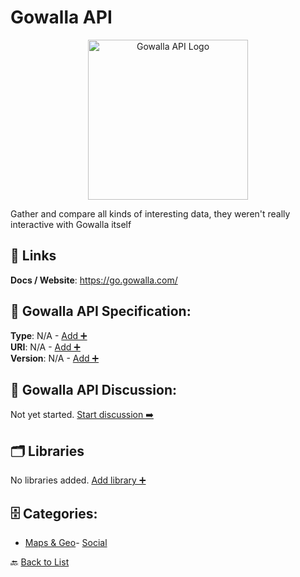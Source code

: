 # Gowalla API
<p align="center">
    <img width="256" src="https://raw.githubusercontent.com/apis-list/apis-list/main/apis/gowalla-api/logo_256x256.png" alt="Gowalla API Logo"/>
</p>
Gather and compare all kinds of interesting data, they weren't really interactive with Gowalla itself

##  🔗 Links
**Docs / Website**: https://go.gowalla.com/

## 🧬 Gowalla API Specification:
**Type**: N/A - [Add ➕](https://github.com/apis-list/apis-list/edit/main/apis/gowalla-api/gowalla-api.yaml)  
**URI**: N/A - [Add ➕](https://github.com/apis-list/apis-list/edit/main/apis/gowalla-api/gowalla-api.yaml)  
**Version**: N/A - [Add ➕](https://github.com/apis-list/apis-list/edit/main/apis/gowalla-api/gowalla-api.yaml)

## 💬 Gowalla API Discussion:
Not yet started. [Start discussion ➡️](https://github.com/apis-list/apis-list/discussions/new)

## 🗂️ Libraries

No libraries added. [Add library ➕](https://github.com/apis-list/apis-list/edit/main/apis/gowalla-api/gowalla-api.yaml)    


## 🗄️ Categories:
- [Maps & Geo](https://github.com/apis-list/apis-list#maps--geo-)- [Social](https://github.com/apis-list/apis-list#social-)

🔙  [Back to List](https://github.com/apis-list/apis-list)

